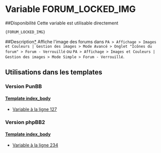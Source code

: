 # Variable FORUM_LOCKED_IMG

##Disponibilité
Cette variable est utilisable directement

```html
{FORUM_LOCKED_IMG}
```

##Description[*](https://fa-tvars.appspot.com/var/FORUM_LOCKED_IMG)
Affiche l'image des forums dans `PA > Affichage > Images et Couleurs | Gestion des images > Mode Avancé > Onglet "Icônes du forum" > Forum - Verrouillé` ou `PA > Affichage > Images et Couleurs | Gestion des images > Mode Simple > Forum - Verrouillé`.

## Utilisations dans les templates

### Version PunBB

#### [Template index_body](punbb/index_body.md#readme)
* [Variable &agrave; la ligne 127](../punbb/index_body.tpl#L127)

### Version phpBB2

#### [Template index_body](subsilver/index_body.md#readme)
* [Variable &agrave; la ligne 234](../subsilver/index_body.tpl#L234)